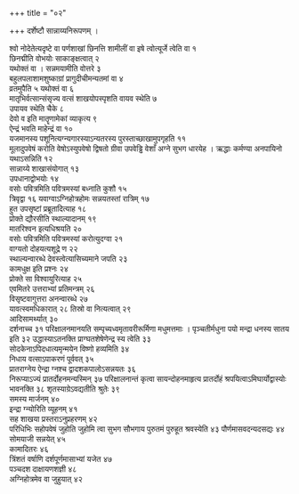 +++
title = "०२"

+++
दर्शेष्टौ सान्नाय्यनिरूपणम् ।

श्वो नोदेतेत्यदृष्टे वा पर्णशाखां छिनत्ति शामीलीं वा इषे त्वोत्यूर्जे
त्वेति वा १   
छिनद्मीति वोभयोः साकाङ्क्षत्वात् २   
यथोक्तं वा ।
सन्नमयामीति वोत्तरे ३   
बहुलपलाशामशुष्काग्रां
प्रागुदीचीमन्यतमां वा ४   
व्रतमुपैति ५
यथोक्तं वा ६   
मातृभिर्वत्सान्संसृज्य वत्सं शाखयोपस्पृशति वायव
स्थेति ७   
उपायव स्थेति चैके ८   
देवो व इति मातॄणामेकां व्याकृत्य ९   
ऐन्द्रं
भवति माहेन्द्रं वा १०   
यजमानस्य पशूनित्यग्न्यगारस्याऽन्यतरस्य
पुरस्ताच्छाखामुपगृहति ११   
मूलादुपवेषं करोति
वेषोऽस्युपवेषो द्विषतो ग्रीवा उपवेड्ढि वेशाँ अग्ने
सुभग धारयेह । ऋद्धाः कर्मण्या अनपायिनो यथाऽसन्निति १२   
सान्नाय्ये
शाखासंयोगात् १३   
उपधानाद्वोभयोः १४   
वसोः पवित्रमिति
पवित्रमस्यां बध्नाति कुशौ १५   
त्रिवृद्वा १६
यवाग्वाऽग्निहोत्रहोमः सन्नयतस्तां
रात्रिम् १७   
हुत उपसृष्टां प्रब्रूतादित्याह १८   
प्रोक्ते
द्यौरसीति स्थाल्यादानम् १९   
मातरिश्वन इत्यधिश्रयति २०   
वसोः
पवित्रमिति पवित्रमस्यां करोत्युदग्वा २१   
वाग्यतो
दोहयत्यशूद्रे ण २२   
स्थाल्यन्वारब्धे
देवस्त्वेत्यासिच्यमाने जपति २३   
कामधुक्ष
इति प्रश्नः २४   
प्रोक्ते सा विश्वायुरित्याह २५   
एवमितरे उत्तराभ्यां
प्रतिमन्त्रम् २६   
विसृष्टवागुत्तरा अनन्वारब्धे २७   
यावत्स्वमधिकारात् २८
तिस्रो वा नित्यत्वात् २९   
आदिसामर्थ्यात् ३०   
दर्शनाच्च ३१
परिक्षालनमानयति सम्पृच्यध्वमृतावरीरूर्मिणा
मधुमत्तमाः । पृञ्चतीर्मधुना पयो मन्द्रा धनस्य सातय इति ३२
उद्धास्याऽतनक्ति प्राग्घतशेषेणेन्द्र स्य
त्वेति ३३   
सोदकेनाऽपिदधात्यमृन्मयेन विष्णो हव्यमिति ३४   
निधाय
वत्साऽपाकरणं पूर्ववत् ३५   
प्रातराग्नेय ऐन्द्रा ग्नश्च
द्वादशकपालोऽसन्नयतः ३६   
निरूप्याऽज्यं प्रातर्दोहनमन्यस्मिन् ३७
परिक्षालनान्तं कृत्वा सायन्दोहनमाहृत्य प्रातर्दोहं
श्रपयित्वाऽमिघार्योद्वास्योः भावनक्ति ३८
शृतस्याग्रेऽवद्यतीति श्रुतेः ३९   
समस्य
मार्जनम् ४०   
इन्द्रा ग्न्योरिति व्यूहनम् ४१   
सह शाखया
प्रस्तराऽनुप्रहरणम् ४२   
परिधिभिः सहोपवेषं जुहोति जुहोमि
त्वा सुभग सौभगाय पुरुतमं पुरुहूत श्रवस्येति ४३
पौर्णमासवदन्यदसद्यः ४४   
सोमयाजी
सन्नयेत् ४५   
कामादितरः ४६   
त्रिंशतं वर्षाणि दर्शपूर्णमासाभ्यां
यजेत ४७   
पञ्चदश दाक्षायणशज्ञी ४८   
अग्निहोत्रमेव वा जुहुयात् ४२   
